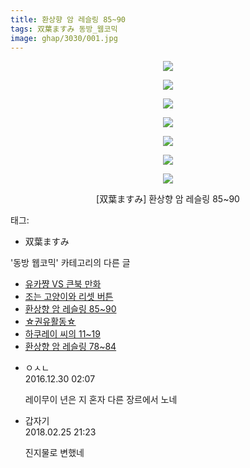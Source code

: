 ```yaml
---
title: 환상향 암 레슬링 85~90
tags: 双葉ますみ 동방_웹코믹
image: ghap/3030/001.jpg
---
```

<div class="article">
<p style="text-align: center; clear: none; float: none;"><img src="{{ site.nasurl }}/ghap/3030/001.jpg"/></p>
<p style="text-align: center; clear: none; float: none;"><img src="{{ site.nasurl }}/ghap/3030/002.jpg"/></p>
<p style="text-align: center; clear: none; float: none;"><img src="{{ site.nasurl }}/ghap/3030/003.jpg"/></p>
<p style="text-align: center; clear: none; float: none;"><img src="{{ site.nasurl }}/ghap/3030/004.jpg"/></p>
<p style="text-align: center; clear: none; float: none;"><img src="{{ site.nasurl }}/ghap/3030/005.jpg"/></p>
<p style="text-align: center; clear: none; float: none;"><img src="{{ site.nasurl }}/ghap/3030/006.jpg"/></p>
<p style="text-align: center; clear: none; float: none;"><img src="{{ site.nasurl }}/ghap/3030/007.jpg"/></p>
<p style="text-align: center; clear: none; float: none;">[双葉ますみ] 환상향 암 레슬링 85~90</p>
</div><div class="tagTrail">
<p>태그: </p>
<ul>
<li>双葉ますみ</li>
</ul>
</div><div class="another">
<p>'동방 웹코믹' 카테고리의 다른 글</p>
<ul>
<li><a href="/2016-12-29-ghap_3035">유카쨩 VS 큰북 만화</a></li>
<li><a href="/2016-12-29-ghap_3034">조는 고양이와 리셋 버튼</a></li>
<li><a href="/2016-12-29-ghap_3030">환상향 암 레슬링 85~90</a></li>
<li><a href="/2016-12-29-ghap_3029">☆권유활동☆</a></li>
<li><a href="/2016-12-28-ghap_3019">하쿠레이 씨의 11~19</a></li>
<li><a href="/2016-12-28-ghap_3017">환상향 암 레슬링 78~84</a></li>
</ul>
</div><div class="cb_module cb_fluid">
<div class="cb_wrt cb_profile">
<div class="comment">
<ul>
<li class="cb_thumb_off" id="comment14879719">
<div class="cb_comment_area">
<div class="cb_info_area">
<div class="cb_section">
<span class="cb_nick_name">ㅇㅅㄴ</span>
</div>
<div class="cb_section">
<span class="cb_date">2016.12.30 02:07 </span>
</div>
</div>
<div class="cb_dsc_comment">
<p class="cb_dsc">
											레이무이 년은 지 혼자 다른 장르에서 노네 
										</p>
</div>
</div></li>
<li class="cb_thumb_off" id="comment15206651">
<div class="cb_comment_area">
<div class="cb_info_area">
<div class="cb_section">
<span class="cb_nick_name">갑자기</span>
</div>
<div class="cb_section">
<span class="cb_date">2018.02.25 21:23 </span>
</div>
</div>
<div class="cb_dsc_comment">
<p class="cb_dsc">
											진지물로 변했네
										</p>
</div>
</div></li>
</ul>
</div>
</div><!-- commentList close -->
</div>